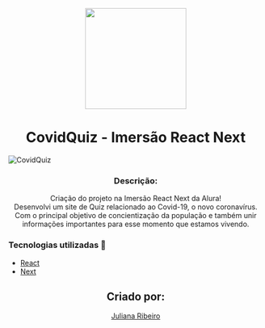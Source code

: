 <p align='center'><img width='200' src="./src/assets/img/karaokêflix.png"/></p>

<h1 align='center'>CovidQuiz - Imersão React Next</h1>

![CovidQuiz](https://github.com/juuliana/KaraokeFlix/blob/master/src/assets/img/telaP.png)

<h3 align="center">Descrição:</h3>
<p align="center">
    Criação do projeto na Imersão React Next da Alura! </br>
    Desenvolvi um site de Quiz relacionado ao Covid-19, o novo coronavírus. Com o principal objetivo de
    concientização da população e também unir informações importantes para esse momento que estamos
    vivendo.
</p>

<h3>Tecnologias utilizadas 🚀</h3>
<ul>
    <li><a href="https://reactjs.org/" target="_blank">React</a></li>
    <li><a href="https://reactrouter.com/" target="_blank">Next</a></li>
</ul>

<p></p>

<h2 align='center'>Criado por:</h2>
<p align='center'>
    <a href='https://www.linkedin.com/in/juliana-dos-santos-ribeiro-b721b6197/' target='blank'>
        Juliana Ribeiro
    </a>
</p>
